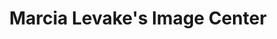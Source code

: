 ---
title: "Marcia Levake's Image Center"
url: /greenfield/marcia-levakes-image-center/
shop: shop
---